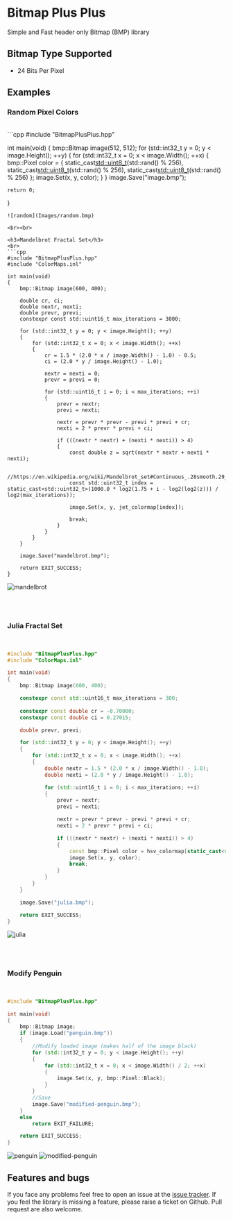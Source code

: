 # Bitmap Plus Plus
Simple and Fast header only Bitmap (BMP) library

## Bitmap Type Supported
- 24 Bits Per Pixel

## Examples
<h3>Random Pixel Colors</h3>
<br>
```cpp
#include "BitmapPlusPlus.hpp"

int main(void)
{
	bmp::Bitmap image(512, 512);
	for (std::int32_t y = 0; y < image.Height(); ++y)
	{
		for (std::int32_t x = 0; x < image.Width(); ++x)
		{
			bmp::Pixel color =
			{
				static_cast<std::uint8_t>(std::rand() % 256),
				static_cast<std::uint8_t>(std::rand() % 256),
				static_cast<std::uint8_t>(std::rand() % 256)
			};
			image.Set(x, y, color);
		}
	}
	image.Save("image.bmp");

	return 0;
}
```
![random](Images/random.bmp)

<br><br>

<h3>Mandelbrot Fractal Set</h3>
<br>
```cpp
#include "BitmapPlusPlus.hpp"
#include "ColorMaps.inl"

int main(void)
{
    bmp::Bitmap image(600, 400);

    double cr, ci;
    double nextr, nexti;
    double prevr, previ;
    constexpr const std::uint16_t max_iterations = 3000;

    for (std::int32_t y = 0; y < image.Height(); ++y)
    {
        for (std::int32_t x = 0; x < image.Width(); ++x)
        {
            cr = 1.5 * (2.0 * x / image.Width() - 1.0) - 0.5;
            ci = (2.0 * y / image.Height() - 1.0);

            nextr = nexti = 0;
            prevr = previ = 0;

            for (std::uint16_t i = 0; i < max_iterations; ++i)
            {
                prevr = nextr;
                previ = nexti;

                nextr = prevr * prevr - previ * previ + cr;
                nexti = 2 * prevr * previ + ci;

                if (((nextr * nextr) + (nexti * nexti)) > 4)
                {
                    const double z = sqrt(nextr * nextr + nexti * nexti);

                    //https://en.wikipedia.org/wiki/Mandelbrot_set#Continuous_.28smooth.29_coloring
                    const std::uint32_t index = static_cast<std::uint32_t>(1000.0 * log2(1.75 + i - log2(log2(z))) / log2(max_iterations));

                    image.Set(x, y, jet_colormap[index]);

                    break;
                }
            }
        }
    }

    image.Save("mandelbrot.bmp");

    return EXIT_SUCCESS;
}
```
![mandelbrot](Images/mandelbrot.bmp)

<br><br>

<h3>Julia Fractal Set</h3>
<br>

```cpp
#include "BitmapPlusPlus.hpp"
#include "ColorMaps.inl"

int main(void)
{
    bmp::Bitmap image(600, 400);

    constexpr const std::uint16_t max_iterations = 300;
    
    constexpr const double cr = -0.70000;
    constexpr const double ci = 0.27015;

    double prevr, previ;

    for (std::int32_t y = 0; y < image.Height(); ++y)
    {
        for (std::int32_t x = 0; x < image.Width(); ++x)
        {
            double nextr = 1.5 * (2.0 * x / image.Width() - 1.0);
            double nexti = (2.0 * y / image.Height() - 1.0);

            for (std::uint16_t i = 0; i < max_iterations; ++i)
            {
                prevr = nextr;
                previ = nexti;

                nextr = prevr * prevr - previ * previ + cr;
                nexti = 2 * prevr * previ + ci;

                if (((nextr * nextr) + (nexti * nexti)) > 4)
                {
                    const bmp::Pixel color = hsv_colormap[static_cast<std::size_t>((1000.0 * i) / max_iterations)];
                    image.Set(x, y, color);
                    break;
                }
            }
        }
    }

    image.Save("julia.bmp");

    return EXIT_SUCCESS;
}
```
![julia](Images/julia.bmp)


<br><br>

<h3>Modify Penguin</h3>
<br>

```cpp
#include "BitmapPlusPlus.hpp"

int main(void)
{
	bmp::Bitmap image;
	if (image.Load("penguin.bmp"))
	{
		//Modify loaded image (makes half of the image black)
		for (std::int32_t y = 0; y < image.Height(); ++y)
		{
			for (std::int32_t x = 0; x < image.Width() / 2; ++x)
			{
				image.Set(x, y, bmp::Pixel::Black);
			}
		}
		//Save
		image.Save("modified-penguin.bmp");
	}
	else
		return EXIT_FAILURE; 

	return EXIT_SUCCESS;
}
```
![penguin](Images/penguin.bmp)
![modified-penguin](Images/modified-penguin.bmp)


## Features and bugs
If you face any problems feel free to open an issue at the [issue tracker][tracker]. If you feel the library is missing a feature, please raise a ticket on Github. Pull request are also welcome.

[tracker]: https://github.com/BaderEddineOuaich/BitmapPlusPlus/issues


